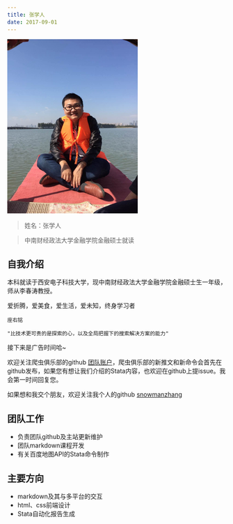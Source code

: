 ```yaml
---
title: 张学人
date: 2017-09-01
---
```


<img width="300px" style="text-align:center;" src="index/snowman.jpg" alt="" />

>姓名：张学人

>中南财经政法大学金融学院金融硕士就读

## 自我介绍

本科就读于西安电子科技大学，现中南财经政法大学金融学院金融硕士生一年级，师从李春涛教授。

爱折腾，爱美食，爱生活，爱未知，终身学习者

`座右铭`

    "比技术更可贵的是探索的心，以及全局把握下的搜索解决方案的能力"

接下来是广告时间哈~

欢迎关注爬虫俱乐部的github [团队账户](https://github.com/Stata-Club)，爬虫俱乐部的新推文和新命令会首先在github发布，如果您有想让我们介绍的Stata内容，也欢迎在github上提issue。我会第一时间回复您。

如果想和我交个朋友，欢迎关注我个人的github [snowmanzhang](https://github.com/snowmanzhang)

## 团队工作

- 负责团队github及主站更新维护
- 团队markdown课程开发
- 有关百度地图API的Stata命令制作

## 主要方向

- markdown及其与多平台的交互
- html、css前端设计
- Stata自动化报告生成





